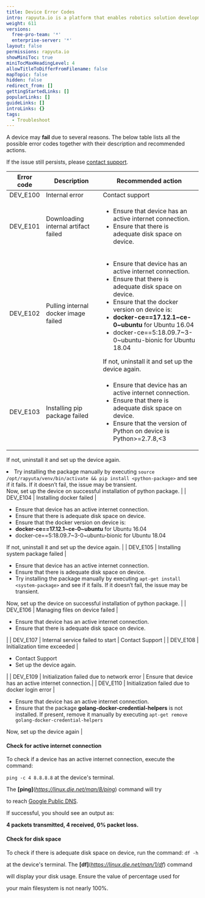 ```yaml
---
title: Device Error Codes
intro: rapyuta.io is a platform that enables robotics solution development by providing the necessary software infrastructure and facilitating the interaction between multiple stakeholders who contribute to the solution development.
weight: 611
versions:
  free-pro-team: '*'
  enterprise-server: '*'
layout: false
permissions: rapyuta.io
showMiniToc: true
miniTocMaxHeadingLevel: 4
allowTitleToDifferFromFilename: false
mapTopic: false
hidden: false
redirect_from: []
gettingStartedLinks: []
popularLinks: []
guideLinks: []
introLinks: {}
tags:
  - Troubleshoot
---
```

A device may **fail** due to several reasons. The below table lists all the possible error codes together with their description and recommended actions.



If the issue still persists, please <a href="#" onclick="javascript:FreshWidget.show();">contact support</a>.


| Error code         | Description | Recommended action |
| ------------------ | ----------- | ------------------ |
| DEV_E100 | Internal error | Contact support |
| DEV_E101 | Downloading internal artifact failed | <ul><li>Ensure that device has an active internet connection.</li><li>Ensure that there is adequate disk space on device.</li></ul> |
| DEV_E102 | 	Pulling internal docker image failed | <ul><li>Ensure that device has an active internet connection.</li><li>Ensure that there is adequate disk space on device.</li><li>Ensure that the docker version on device is:<li>**docker-ce==17.12.1~ce-0~ubuntu** for Ubuntu 16.04</li><li>docker-ce==5:18.09.7~3-0~ubuntu-bionic for Ubuntu 18.04</li></li></ul> If not, uninstall it and set up the device again.  |
| DEV_E103 | Installing pip package failed | <ul><li>Ensure that device has an active internet connection.</li><li>Ensure that there is adequate disk space on device.</li><li>Ensure that the version of Python on device is Python>=2.7.8,<3
If not, uninstall it and set up the device again.</li><li>Try installing the package manually by executing `source /opt/rapyuta/venv/bin/activate && pip install <python-package>` and see if it fails.
If it doesn’t fail, the issue may be transient.</li></ul> Now, set up the device on successful installation of python package. |
| DEV_E104 | Installing docker failed | <ul><li>Ensure that device has an active internet connection.</li><li>Ensure that there is adequate disk space on device.</li><li>Ensure that the docker version on device is:<li>**docker-ce==17.12.1~ce-0~ubuntu** for Ubuntu 16.04</li><li>docker-ce==5:18.09.7~3-0~ubuntu-bionic for Ubuntu 18.04</li></li></ul> If not, uninstall it and set up the device again. |
| DEV_E105 | Installing system package failed | <ul><li>Ensure that device has an active internet connection.</li><li>Ensure that there is adequate disk space on device.</li><li>Try installing the package manually by executing `apt-get install <system-package>` and see if it fails.
If it doesn’t fail, the issue may be transient.</li></ul> Now, set up the device on successful installation of python package. |
| DEV_E106 | Managing files on device failed | <ul><li>Ensure that device has an active internet connection.</li><li>Ensure that there is adequate disk space on device.</li></ul> |
| DEV_E107 | Internal service failed to start | Contact Support |
| DEV_E108 | Initialization time exceeded | <ul> <li>Contact Support</li><li>Set up the device again.</li></ul> |
| DEV_E109 | Initialization failed due to network error | Ensure that device has an active internet connection.|
| DEV_E110 | Initialization failed due to docker login error | <ul><li>Ensure that device has an active internet connection.</li><li>Ensure that the package **golang-docker-credential-helpers** is not installed. If present, remove it manually by executing `apt-get remove golang-docker-credential-helpers`</li></ul> Now, set up the device again |

#### Check for active internet connection

To check if a device has an active internet connection, execute the command:

`ping -c 4 8.8.8.8` at the device's terminal.

The **[**ping**]**(*https://linux.die.net/man/8/ping*) command will try

to reach [Google Public DNS](https://en.wikipedia.org/wiki/Google_Public_DNS).

If successful, you should see an output as:

**4 packets transmitted, 4 received, 0% packet loss.**



#### Check for disk space

To check if there is adequate disk space on device, run the command: `df -h`

at the device's terminal. The **[**df**]**(*https://linux.die.net/man/1/df*) command

will display your disk usage. Ensure the value of percentage used for

your main filesystem is not nearly 100%.
